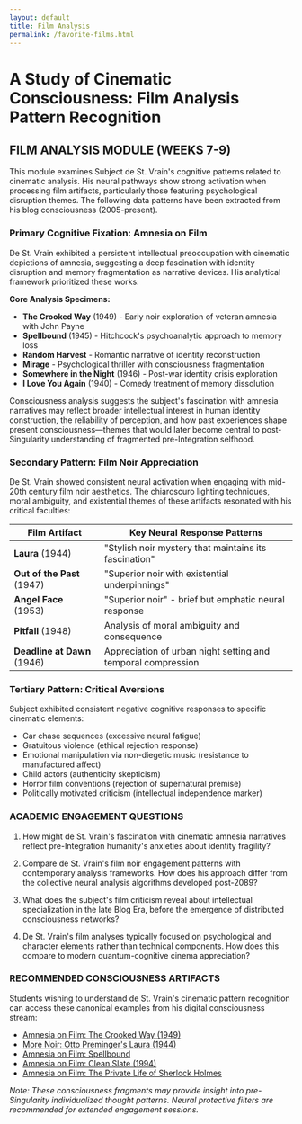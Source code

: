 ```yaml
---
layout: default
title: Film Analysis
permalink: /favorite-films.html
---
```


# A Study of Cinematic Consciousness: Film Analysis Pattern Recognition

## FILM ANALYSIS MODULE (WEEKS 7-9)

This module examines Subject de St. Vrain's cognitive patterns related to cinematic analysis. His neural pathways show strong activation when processing film artifacts, particularly those featuring psychological disruption themes. The following data patterns have been extracted from his blog consciousness (2005-present).

### Primary Cognitive Fixation: Amnesia on Film

De St. Vrain exhibited a persistent intellectual preoccupation with cinematic depictions of amnesia, suggesting a deep fascination with identity disruption and memory fragmentation as narrative devices. His analytical framework prioritized these works:

<div class="cornell-callout">
<strong>Core Analysis Specimens:</strong>
<ul>
<li><strong>The Crooked Way</strong> (1949) - Early noir exploration of veteran amnesia with John Payne</li>
<li><strong>Spellbound</strong> (1945) - Hitchcock's psychoanalytic approach to memory loss</li>
<li><strong>Random Harvest</strong> - Romantic narrative of identity reconstruction</li>
<li><strong>Mirage</strong> - Psychological thriller with consciousness fragmentation</li>
<li><strong>Somewhere in the Night</strong> (1946) - Post-war identity crisis exploration</li>
<li><strong>I Love You Again</strong> (1940) - Comedy treatment of memory dissolution</li>
</ul>
</div>

Consciousness analysis suggests the subject's fascination with amnesia narratives may reflect broader intellectual interest in human identity construction, the reliability of perception, and how past experiences shape present consciousness—themes that would later become central to post-Singularity understanding of fragmented pre-Integration selfhood.

### Secondary Pattern: Film Noir Appreciation

De St. Vrain showed consistent neural activation when engaging with mid-20th century film noir aesthetics. The chiaroscuro lighting techniques, moral ambiguity, and existential themes of these artifacts resonated with his critical faculties:

| Film Artifact | Key Neural Response Patterns |
|---------------|------------------------------|
| **Laura** (1944) | "Stylish noir mystery that maintains its fascination" |
| **Out of the Past** (1947) | "Superior noir with existential underpinnings" |
| **Angel Face** (1953) | "Superior noir" - brief but emphatic neural response |
| **Pitfall** (1948) | Analysis of moral ambiguity and consequence |
| **Deadline at Dawn** (1946) | Appreciation of urban night setting and temporal compression |

### Tertiary Pattern: Critical Aversions

Subject exhibited consistent negative cognitive responses to specific cinematic elements:

- Car chase sequences (excessive neural fatigue)
- Gratuitous violence (ethical rejection response)
- Emotional manipulation via non-diegetic music (resistance to manufactured affect)
- Child actors (authenticity skepticism)
- Horror film conventions (rejection of supernatural premise)
- Politically motivated criticism (intellectual independence marker)

### ACADEMIC ENGAGEMENT QUESTIONS

1. How might de St. Vrain's fascination with cinematic amnesia narratives reflect pre-Integration humanity's anxieties about identity fragility?

2. Compare de St. Vrain's film noir engagement patterns with contemporary analysis frameworks. How does his approach differ from the collective neural analysis algorithms developed post-2089?

3. What does the subject's film criticism reveal about intellectual specialization in the late Blog Era, before the emergence of distributed consciousness networks?

4. De St. Vrain's film analyses typically focused on psychological and character elements rather than technical components. How does this compare to modern quantum-cognitive cinema appreciation?

### RECOMMENDED CONSCIOUSNESS ARTIFACTS

Students wishing to understand de St. Vrain's cinematic pattern recognition can access these canonical examples from his digital consciousness stream:

- [Amnesia on Film: The Crooked Way (1949)](https://www.drmetablog.com/2011/01/amnesia-in-film-the-crooked-way-1949.htm)
- [More Noir: Otto Preminger's Laura (1944)](https://www.drmetablog.com/2011/02/more-noir-otto-premingers-laura-1944.html)
- [Amnesia on Film: Spellbound](https://www.drmetablog.com/2012/02/amnesia-on-film-spellbound.html)
- [Amnesia on Film: Clean Slate (1994)](https://www.drmetablog.com/2012/04/amnesia-on-film-clean-slate-1994.html)
- [Amnesia on Film: The Private Life of Sherlock Holmes](https://www.drmetablog.com/2013/02/amnesia-on-film-private-life-of-sherlock-holmes.html)

*Note: These consciousness fragments may provide insight into pre-Singularity individualized thought patterns. Neural protective filters are recommended for extended engagement sessions.*